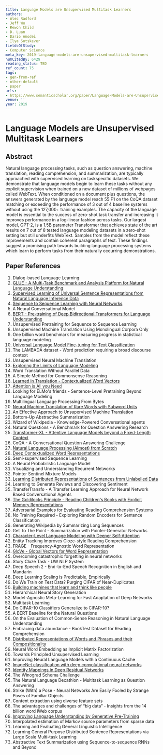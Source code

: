 ```yaml
---
title: Language Models are Unsupervised Multitask Learners
authors:
- Alec Radford
- Jeff Wu
- Rewon Child
- D. Luan
- Dario Amodei
- Ilya Sutskever
fieldsOfStudy:
- Computer Science
meta_key: 2019-language-models-are-unsupervised-multitask-learners
numCitedBy: 6429
reading_status: TBD
ref_count: 75
tags:
- gen-from-ref
- other-default
- paper
urls:
- https://www.semanticscholar.org/paper/Language-Models-are-Unsupervised-Multitask-Learners-Radford-Wu/9405cc0d6169988371b2755e573cc28650d14dfe?sort=total-citations
venue: ''
year: 2019
---
```


# Language Models are Unsupervised Multitask Learners

## Abstract

Natural language processing tasks, such as question answering, machine translation, reading comprehension, and summarization, are typically approached with supervised learning on taskspecific datasets. We demonstrate that language models begin to learn these tasks without any explicit supervision when trained on a new dataset of millions of webpages called WebText. When conditioned on a document plus questions, the answers generated by the language model reach 55 F1 on the CoQA dataset matching or exceeding the performance of 3 out of 4 baseline systems without using the 127,000+ training examples. The capacity of the language model is essential to the success of zero-shot task transfer and increasing it improves performance in a log-linear fashion across tasks. Our largest model, GPT-2, is a 1.5B parameter Transformer that achieves state of the art results on 7 out of 8 tested language modeling datasets in a zero-shot setting but still underfits WebText. Samples from the model reflect these improvements and contain coherent paragraphs of text. These findings suggest a promising path towards building language processing systems which learn to perform tasks from their naturally occurring demonstrations.

## Paper References

1. Dialog-based Language Learning
2. [GLUE - A Multi-Task Benchmark and Analysis Platform for Natural Language Understanding](2018-glue-a-multi-task-benchmark-and-analysis-platform-for-natural-language-understanding)
3. [Supervised Learning of Universal Sentence Representations from Natural Language Inference Data](2017-supervised-learning-of-universal-sentence-representations-from-natural-language-inference-data)
4. [Sequence to Sequence Learning with Neural Networks](2014-sequence-to-sequence-learning-with-neural-networks)
5. A Neural Conversational Model
6. [BERT - Pre-training of Deep Bidirectional Transformers for Language Understanding](2019-bert.md)
7. Unsupervised Pretraining for Sequence to Sequence Learning
8. Unsupervised Machine Translation Using Monolingual Corpora Only
9. One billion word benchmark for measuring progress in statistical language modeling
10. [Universal Language Model Fine-tuning for Text Classification](2018-universal-language-model-fine-tuning-for-text-classification)
11. The LAMBADA dataset - Word prediction requiring a broad discourse context
12. Unsupervised Neural Machine Translation
13. [Exploring the Limits of Language Modeling](2016-exploring-the-limits-of-language-modeling)
14. Word Translation Without Parallel Data
15. A Simple Method for Commonsense Reasoning
16. [Learned in Translation - Contextualized Word Vectors](2017-learned-in-translation-contextualized-word-vectors)
17. [Attention is All you Need](2017-transformer.md)
18. Looking for ELMo's friends - Sentence-Level Pretraining Beyond Language Modeling
19. Multilingual Language Processing From Bytes
20. [Neural Machine Translation of Rare Words with Subword Units](2016-neural-machine-translation-of-rare-words-with-subword-units)
21. An Effective Approach to Unsupervised Machine Translation
22. Bottom-Up Abstractive Summarization
23. Wizard of Wikipedia - Knowledge-Powered Conversational agents
24. Natural Questions - A Benchmark for Question Answering Research
25. [Transformer-XL - Attentive Language Models beyond a Fixed-Length Context](2019-transformer-xl-attentive-language-models-beyond-a-fixed-length-context)
26. CoQA - A Conversational Question Answering Challenge
27. [Natural Language Processing (Almost) from Scratch](2011-natural-language-processing-almost-from-scratch)
28. [Deep Contextualized Word Representations](2018-deep-contextualized-word-representations)
29. Semi-supervised Sequence Learning
30. A Neural Probabilistic Language Model
31. Visualizing and Understanding Recurrent Networks
32. Pointer Sentinel Mixture Models
33. [Learning Distributed Representations of Sentences from Unlabelled Data](2016-learning-distributed-representations-of-sentences-from-unlabelled-data)
34. Learning to Generate Reviews and Discovering Sentiment
35. TransferTransfo - A Transfer Learning Approach for Neural Network Based Conversational Agents
36. [The Goldilocks Principle - Reading Children's Books with Explicit Memory Representations](2016-the-goldilocks-principle-reading-children-s-books-with-explicit-memory-representations)
37. Adversarial Examples for Evaluating Reading Comprehension Systems
38. No Training Required - Exploring Random Encoders for Sentence Classification
39. Generating Wikipedia by Summarizing Long Sequences
40. Get To The Point - Summarization with Pointer-Generator Networks
41. [Character-Level Language Modeling with Deeper Self-Attention](2019-character-level-language-modeling-with-deeper-self-attention)
42. Entity Tracking Improves Cloze-style Reading Comprehension
43. FRAGE - Frequency-Agnostic Word Representation
44. [GloVe - Global Vectors for Word Representation](2014-glove-global-vectors-for-word-representation)
45. Overcoming catastrophic forgetting in neural networks
46. Story Cloze Task - UW NLP System
47. Deep Speech 2 - End-to-End Speech Recognition in English and Mandarin
48. Deep Learning Scaling is Predictable, Empirically
49. Do We Train on Test Data? Purging CIFAR of Near-Duplicates
50. [Building machines that learn and think like people](2016-building-machines-that-learn-and-think-like-people)
51. Hierarchical Neural Story Generation
52. Model-Agnostic Meta-Learning for Fast Adaptation of Deep Networks
53. Multitask Learning
54. Do CIFAR-10 Classifiers Generalize to CIFAR-10?
55. A BERT Baseline for the Natural Questions
56. On the Evaluation of Common-Sense Reasoning in Natural Language Understanding
57. Embracing data abundance - BookTest Dataset for Reading Comprehension
58. [Distributed Representations of Words and Phrases and their Compositionality](2013-distributed-representations-of-words-and-phrases-and-their-compositionality)
59. Neural Word Embedding as Implicit Matrix Factorization
60. Towards Principled Unsupervised Learning
61. Improving Neural Language Models with a Continuous Cache
62. [ImageNet classification with deep convolutional neural networks](2012-alexnet.md)
63. [Identity Mappings in Deep Residual Networks](2016-identity-mappings-in-deep-residual-networks)
64. The Winograd Schema Challenge
65. The Natural Language Decathlon - Multitask Learning as Question Answering
66. Strike (With) a Pose - Neural Networks Are Easily Fooled by Strange Poses of Familiar Objects
67. Content extraction using diverse feature sets
68. The advantages and challenges of “big data” - Insights from the 14 billion word iWeb corpus
69. [Improving Language Understanding by Generative Pre-Training](2018-improving-language-understanding-by-generative-pre-training)
70. Interpolated estimation of Markov source parameters from sparse data
71. Learning and Evaluating General Linguistic Intelligence
72. Learning General Purpose Distributed Sentence Representations via Large Scale Multi-task Learning
73. Abstractive Text Summarization using Sequence-to-sequence RNNs and Beyond
